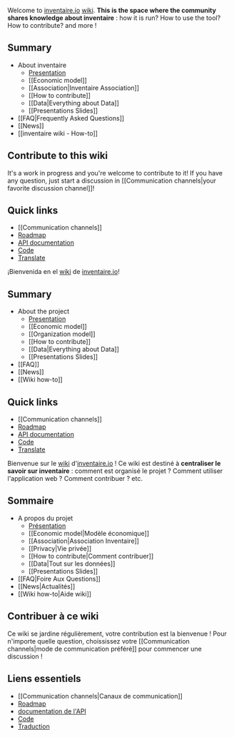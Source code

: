 <!-- LANG:EN -->

Welcome to [inventaire.io](https://inventaire.io) [wiki](https://en.wikipedia.org/wiki/Wiki). **This is the space where the community shares knowledge about inventaire** : how it is run? How to use the tool? How to contribute? and more !

## Summary
* About inventaire
  * [Presentation](https://inventaire.io/welcome)
  * [[Economic model]]
  * [[Association|Inventaire Association]]
  * [[How to contribute]]
  * [[Data|Everything about Data]]
  * [[Presentations Slides]]
* [[FAQ|Frequently Asked Questions]]
* [[News]]
* [[inventaire wiki - How-to]]

## Contribute to this wiki
It's a work in progress and you're welcome to contribute to it! If you have any question, just start a discussion in [[Communication channels|your favorite discussion channel]]!

## Quick links
* [[Communication channels]]
* [Roadmap](http://roadmap.inventaire.io/)
* [API documentation](http://api.inventaire.io/)
* [Code](http://git.inventaire.io/)
* [Translate](http://translate.inventaire.io/)

<!-- LANG:ES, title="Inicio" -->

¡Bienvenida en el [wiki](https://es.wikipedia.org/wiki/Wiki) de [inventaire.io](https://inventaire.io)!

## Summary
* About the project
  * [Presentation](https://inventaire.io/welcome)
  * [[Economic model]]
  * [[Organization model]]
  * [[How to contribute]]
  * [[Data|Everything about Data]]
  * [[Presentations Slides]]
* [[FAQ]]
* [[News]]
* [[Wiki how-to]]

## Quick links
* [[Communication channels]]
* [Roadmap](http://roadmap.inventaire.io/)
* [API documentation](http://api.inventaire.io/)
* [Code](http://git.inventaire.io/)
* [Translate](http://translate.inventaire.io/)


<!-- LANG:FR, title="Accueil" -->

Bienvenue sur le [wiki](https://fr.wikipedia.org/wiki/Wiki) d'[inventaire.io](https://inventaire.io) ! Ce wiki est destiné à **centraliser le savoir sur inventaire** : comment est organisé le projet ? Comment utiliser l'application web ? Comment contribuer ? etc.

## Sommaire
* A propos du projet
  * [Présentation](https://inventaire.io/welcome)
  * [[Economic model|Modèle économique]]
  * [[Association|Association Inventaire]]
  * [[Privacy|Vie privée]]
  * [[How to contribute|Comment contribuer]]
  * [[Data|Tout sur les données]]
  * [[Presentations Slides]]
* [[FAQ|Foire Aux Questions]]
* [[News|Actualités]]
* [[Wiki how-to|Aide wiki]]

## Contribuer à ce wiki
Ce wiki se jardine régulièrement, votre contribution est la bienvenue ! Pour n'importe quelle question, choississez votre [[Communication channels|mode de communication préféré]] pour commencer une discussion !

## Liens essentiels
* [[Communication channels|Canaux de communication]]
* [Roadmap](http://roadmap.inventaire.io/)
* [documentation de l'API](http://api.inventaire.io/)
* [Code](http://git.inventaire.io/)
* [Traduction](http://translate.inventaire.io/)
